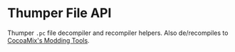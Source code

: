 # Thumper File API

Thumper `.pc` file decompiler and recompiler helpers. Also de/recompiles to [CocoaMix's Modding Tools](https://github.com/CocoaMix86/Thumper-Modding-Tool-resharp).